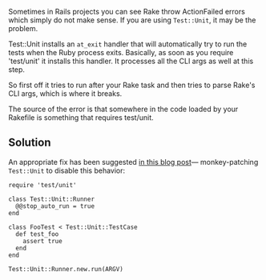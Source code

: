 <!--

title: Rake giving ActionFailed errors
last_updated: Feb 3, 2013

-->

Sometimes in Rails projects you can see Rake throw ActionFailed errors
which simply do not make sense. If you are using `Test::Unit`, it may
be the problem.

Test::Unit installs an `at_exit` handler that will automatically try to
run the tests when the Ruby process exits. Basically, as soon as you
require 'test/unit' it installs this handler.
It processes all the CLI args as well at this step.

So first off it tries to run after your Rake task and then tries to
parse Rake's CLI args, which is where it breaks.

The source of the error is that somewhere in the code loaded by your
Rakefile is something that requires test/unit.

## Solution

An appropriate fix has been suggested [in this blog
post](http://www.jonathanleighton.com/articles/2012/stop-test-unit-autorun/)—
monkey-patching `Test::Unit` to disable this behavior:

```
require 'test/unit'

class Test::Unit::Runner
  @@stop_auto_run = true
end

class FooTest < Test::Unit::TestCase
  def test_foo
    assert true
  end
end

Test::Unit::Runner.new.run(ARGV)
```
